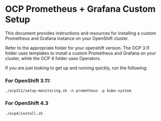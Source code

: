 # OCP Prometheus + Grafana Custom Setup

This document provides instructions and resources for installing a custom Prometheus and Grafana instance on your OpenShift cluster.

Refer to the appropriate folder for your openshift version. The OCP 3.11 folder uses templates to install a custom Prometheus and Grafana on your cluster, while the OCP 4 folder uses Operators.

If you are just looking to get up and running quickly, run the following:

### For OpenShift 3.11: 

```
./ocp311/setup-monitoring.sh -n prometheus -p kube-system
```


### For OpenShift 4.3
``` 
./ocp4/install.sh
```
